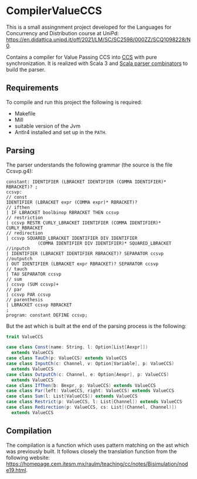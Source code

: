 # CompilerValueCCS

This is a small assingnment project developed for the Languages for Concurrency and Distribution course at UniPd: <https://en.didattica.unipd.it/off/2021/LM/SC/SC2598/000ZZ/SCQ1098228/N0>.

Contains a compiler for Value Passing CCS into [CCS](https://en.wikipedia.org/wiki/Calculus_of_communicating_systems) with pure synchronization. 
It is realized with Scala 3 and [Scala parser combinators](https://github.com/scala/scala-parser-combinators) to build the parser.

## Requirements

To compile and run this project the following is required:
 
 - Makefile
 - Mill
 - suitable version of the Jvm
 - Antlr4 installed and set up in the `PATH`.

## Parsing

The parser understands the following grammar (the source is the file Ccsvp.g4):

```antlr4
constant: IDENTIFIER (LBRACKET IDENTIFIER (COMMA IDENTIFIER)* RBRACKET)? ;
ccsvp: 
// const
IDENTIFIER (LBRACKET expr (COMMA expr)* RBRACKET)?
// ifthen
| IF LBRACKET boolbinop RBRACKET THEN ccsvp
// restriction
| ccsvp RESTR CURLY_LBRACKET IDENTIFIER (COMMA IDENTIFIER)* CURLY_RBRACKET
// redirection
| ccsvp SQUARED_LBRACKET IDENTIFIER DIV IDENTIFIER 
            (COMMA IDENTIFIER DIV IDENTIFIER)* SQUARED_LBRACKET
//inputch
| IDENTIFIER (LBRACKET IDENTIFIER RBRACKET)? SEPARATOR ccsvp
//outputch
| OUT IDENTIFIER (LBRACKET expr RBRACKET)? SEPARATOR ccsvp
// tauch
| TAU SEPARATOR ccsvp
// sum
| ccsvp (SUM ccsvp)+
// par
| ccsvp PAR ccsvp
// parenthesis
| LBRACKET ccsvp RBRACKET
;
program: constant DEFINE ccsvp;
```

But the ast which is built at the end of the parsing process is the following:

```scala
trait ValueCCS

case class Const(name: String, l: Option[List[Aexpr]]) 
  extends ValueCCS
case class TauCh(p: ValueCCS) extends ValueCCS
case class InputCh(c: Channel, v: Option[Variable], p: ValueCCS) 
  extends ValueCCS
case class OutputCh(c: Channel, e: Option[Aexpr], p: ValueCCS) 
  extends ValueCCS
case class IfThen(b: Bexpr, p: ValueCCS) extends ValueCCS
case class Par(left: ValueCCS, right: ValueCCS) extends ValueCCS
case class Sum(l: List[ValueCCS]) extends ValueCCS
case class Restrict(p: ValueCCS, l: List[Channel]) extends ValueCCS
case class Redirection(p: ValueCCS, cs: List[(Channel, Channel)]) 
  extends ValueCCS
```

## Compilation

The compilation is a function which uses pattern matching on the ast which was previously built. It follows closely the translation function from the following website: <https://homepage.cem.itesm.mx/raulm/teaching/cc/notes/Bisimulation/node19.html>.
